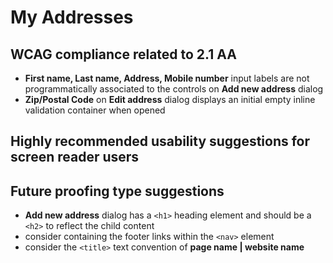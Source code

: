 # My Addresses
## WCAG compliance related to 2.1 AA
- **First name, Last name, Address, Mobile number** input labels are not programmatically associated to the controls on **Add new address** dialog
- **Zip/Postal Code** on **Edit address** dialog displays an initial empty inline validation container when opened
## Highly recommended usability suggestions for screen reader users
## Future proofing type suggestions
- **Add new address** dialog has a `<h1>` heading element and should be a `<h2>` to reflect the child content
- consider containing the footer links within the `<nav>` element
- consider the `<title>` text convention of **page name | website name**
